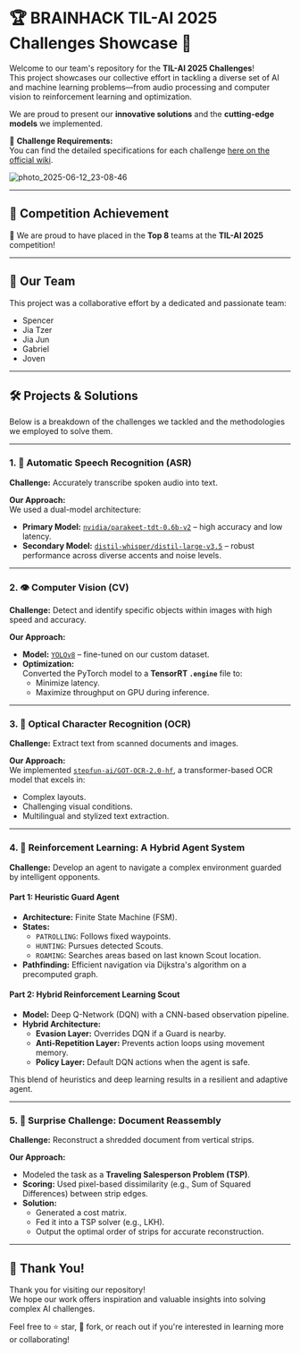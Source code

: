 # 🏆 BRAINHACK TIL-AI 2025 Challenges Showcase 🚀

Welcome to our team's repository for the **TIL-AI 2025 Challenges**!  
This project showcases our collective effort in tackling a diverse set of AI and machine learning problems—from audio processing and computer vision to reinforcement learning and optimization.

We are proud to present our **innovative solutions** and the **cutting-edge models** we implemented.

📄 **Challenge Requirements:**  
You can find the detailed specifications for each challenge [here on the official wiki](https://github.com/til-ai/til-25/wiki/Challenge-specifications).  

![photo_2025-06-12_23-08-46](https://github.com/user-attachments/assets/b2180a0f-a471-473f-b5d0-4691637ec267)  

---

## 🏅 Competition Achievement

🎉 We are proud to have placed in the **Top 8** teams at the **TIL-AI 2025** competition!

---

## 👥 Our Team

This project was a collaborative effort by a dedicated and passionate team:

- Spencer  
- Jia Tzer  
- Jia Jun  
- Gabriel  
- Joven  

---

## 🛠️ Projects & Solutions

Below is a breakdown of the challenges we tackled and the methodologies we employed to solve them.

---

### 1. 🎤 Automatic Speech Recognition (ASR)

**Challenge:** Accurately transcribe spoken audio into text.

**Our Approach:**  
We used a dual-model architecture:
- **Primary Model:** [`nvidia/parakeet-tdt-0.6b-v2`](https://huggingface.co/nvidia/parakeet-tdt-0.6b-v2) – high accuracy and low latency.
- **Secondary Model:** [`distil-whisper/distil-large-v3.5`](https://huggingface.co/distil-whisper/distil-large-v3.5) – robust performance across diverse accents and noise levels.

---

### 2. 👁️ Computer Vision (CV)

**Challenge:** Detect and identify specific objects within images with high speed and accuracy.

**Our Approach:**  
- **Model:** [`YOLOv8`](https://docs.ultralytics.com/models/yolov8/) – fine-tuned on our custom dataset.
- **Optimization:**  
  Converted the PyTorch model to a **TensorRT `.engine`** file to:
  - Minimize latency.
  - Maximize throughput on GPU during inference.

---

### 3. 📄 Optical Character Recognition (OCR)

**Challenge:** Extract text from scanned documents and images.

**Our Approach:**  
We implemented [`stepfun-ai/GOT-OCR-2.0-hf`](https://huggingface.co/stepfun-ai/GOT-OCR-2.0-hf), a transformer-based OCR model that excels in:
- Complex layouts.
- Challenging visual conditions.
- Multilingual and stylized text extraction.

---

### 4. 🤖 Reinforcement Learning: A Hybrid Agent System

**Challenge:** Develop an agent to navigate a complex environment guarded by intelligent opponents.

#### Part 1: Heuristic Guard Agent

- **Architecture:** Finite State Machine (FSM).
- **States:**
  - `PATROLLING`: Follows fixed waypoints.
  - `HUNTING`: Pursues detected Scouts.
  - `ROAMING`: Searches areas based on last known Scout location.
- **Pathfinding:** Efficient navigation via Dijkstra's algorithm on a precomputed graph.

#### Part 2: Hybrid Reinforcement Learning Scout

- **Model:** Deep Q-Network (DQN) with a CNN-based observation pipeline.
- **Hybrid Architecture:**
  - **Evasion Layer:** Overrides DQN if a Guard is nearby.
  - **Anti-Repetition Layer:** Prevents action loops using movement memory.
  - **Policy Layer:** Default DQN actions when the agent is safe.

This blend of heuristics and deep learning results in a resilient and adaptive agent.

---

### 5. 🧩 Surprise Challenge: Document Reassembly

**Challenge:** Reconstruct a shredded document from vertical strips.

**Our Approach:**  
- Modeled the task as a **Traveling Salesperson Problem (TSP)**.
- **Scoring:** Used pixel-based dissimilarity (e.g., Sum of Squared Differences) between strip edges.
- **Solution:**
  - Generated a cost matrix.
  - Fed it into a TSP solver (e.g., LKH).
  - Output the optimal order of strips for accurate reconstruction.

---

## 🙌 Thank You!

Thank you for visiting our repository!  
We hope our work offers inspiration and valuable insights into solving complex AI challenges.

Feel free to ⭐ star, 🍴 fork, or reach out if you're interested in learning more or collaborating!

